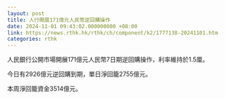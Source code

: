 ```yaml
---
layout: post
title: 人行開展171億元人民幣逆回購操作
date: 2024-11-01 09:43:02.000000000 +08:00
link: https://news.rthk.hk/rthk/ch/component/k2/1777138-20241101.htm
categories: rthk
---
```


人民銀行公開市場開展171億元人民幣7日期逆回購操作，利率維持於1.5厘。

今日有2926億元逆回購到期，單日淨回籠2755億元。

本周淨回籠資金3514億元。
